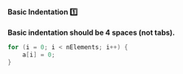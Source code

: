 <link rel="stylesheet" href="{{baseUrl}}/css/textbook.css">

<div class="website-content">

<div id="title">

#### Basic Indentation :one:

</div>

<div id="body">


**Basic indentation should be 4 spaces (not tabs).**

```java
for (i = 0; i < nElements; i++) {
    a[i] = 0;
}
```

</div>

</div>